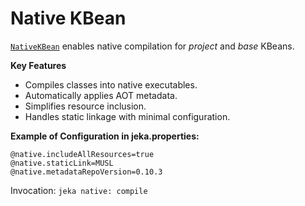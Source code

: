 # Native KBean

[`NativeKBean`](https://github.com/jeka-dev/jeka/blob/master/dev.jeka.core/src/main/java/dev/jeka/core/tool/builtins/tooling/nativ/NativeKBean.java) enables native compilation for *project* and *base* KBeans.

**Key Features**

- Compiles classes into native executables.
- Automatically applies AOT metadata.
- Simplifies resource inclusion.
- Handles static linkage with minimal configuration.

**Example of Configuration in jeka.properties:**
```properties
@native.includeAllResources=true
@native.staticLink=MUSL
@native.metadataRepoVersion=0.10.3
```

Invocation: `jeka native: compile`